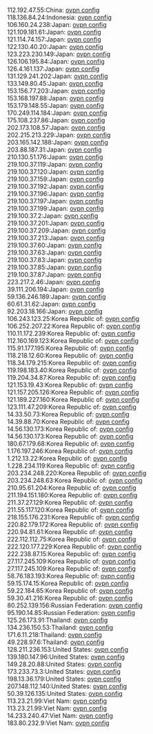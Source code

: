 112.192.47.55:China: [ovpn config](vpn/112_192_47_55.ovpn)  
118.136.84.24:Indonesia: [ovpn config](vpn/118_136_84_24.ovpn)  
106.160.24.238:Japan: [ovpn config](vpn/106_160_24_238.ovpn)  
121.109.181.61:Japan: [ovpn config](vpn/121_109_181_61.ovpn)  
121.114.74.157:Japan: [ovpn config](vpn/121_114_74_157.ovpn)  
122.130.40.20:Japan: [ovpn config](vpn/122_130_40_20.ovpn)  
123.223.230.149:Japan: [ovpn config](vpn/123_223_230_149.ovpn)  
126.106.195.84:Japan: [ovpn config](vpn/126_106_195_84.ovpn)  
126.4.161.137:Japan: [ovpn config](vpn/126_4_161_137.ovpn)  
131.129.241.202:Japan: [ovpn config](vpn/131_129_241_202.ovpn)  
133.149.80.45:Japan: [ovpn config](vpn/133_149_80_45.ovpn)  
153.156.77.203:Japan: [ovpn config](vpn/153_156_77_203.ovpn)  
153.168.197.88:Japan: [ovpn config](vpn/153_168_197_88.ovpn)  
153.179.148.55:Japan: [ovpn config](vpn/153_179_148_55.ovpn)  
170.249.114.184:Japan: [ovpn config](vpn/170_249_114_184.ovpn)  
175.108.237.86:Japan: [ovpn config](vpn/175_108_237_86.ovpn)  
202.173.108.57:Japan: [ovpn config](vpn/202_173_108_57.ovpn)  
202.215.213.229:Japan: [ovpn config](vpn/202_215_213_229.ovpn)  
203.165.142.188:Japan: [ovpn config](vpn/203_165_142_188.ovpn)  
203.88.187.31:Japan: [ovpn config](vpn/203_88_187_31.ovpn)  
210.130.51.176:Japan: [ovpn config](vpn/210_130_51_176.ovpn)  
219.100.37.119:Japan: [ovpn config](vpn/219_100_37_119.ovpn)  
219.100.37.120:Japan: [ovpn config](vpn/219_100_37_120.ovpn)  
219.100.37.159:Japan: [ovpn config](vpn/219_100_37_159.ovpn)  
219.100.37.192:Japan: [ovpn config](vpn/219_100_37_192.ovpn)  
219.100.37.196:Japan: [ovpn config](vpn/219_100_37_196.ovpn)  
219.100.37.197:Japan: [ovpn config](vpn/219_100_37_197.ovpn)  
219.100.37.199:Japan: [ovpn config](vpn/219_100_37_199.ovpn)  
219.100.37.2:Japan: [ovpn config](vpn/219_100_37_2.ovpn)  
219.100.37.201:Japan: [ovpn config](vpn/219_100_37_201.ovpn)  
219.100.37.209:Japan: [ovpn config](vpn/219_100_37_209.ovpn)  
219.100.37.213:Japan: [ovpn config](vpn/219_100_37_213.ovpn)  
219.100.37.60:Japan: [ovpn config](vpn/219_100_37_60.ovpn)  
219.100.37.63:Japan: [ovpn config](vpn/219_100_37_63.ovpn)  
219.100.37.83:Japan: [ovpn config](vpn/219_100_37_83.ovpn)  
219.100.37.85:Japan: [ovpn config](vpn/219_100_37_85.ovpn)  
219.100.37.87:Japan: [ovpn config](vpn/219_100_37_87.ovpn)  
223.217.2.46:Japan: [ovpn config](vpn/223_217_2_46.ovpn)  
39.111.206.194:Japan: [ovpn config](vpn/39_111_206_194.ovpn)  
59.136.246.189:Japan: [ovpn config](vpn/59_136_246_189.ovpn)  
60.61.31.62:Japan: [ovpn config](vpn/60_61_31_62.ovpn)  
92.203.18.166:Japan: [ovpn config](vpn/92_203_18_166.ovpn)  
106.243.123.25:Korea Republic of: [ovpn config](vpn/106_243_123_25.ovpn)  
106.252.207.22:Korea Republic of: [ovpn config](vpn/106_252_207_22.ovpn)  
110.11.172.239:Korea Republic of: [ovpn config](vpn/110_11_172_239.ovpn)  
112.160.169.123:Korea Republic of: [ovpn config](vpn/112_160_169_123.ovpn)  
115.91.177.195:Korea Republic of: [ovpn config](vpn/115_91_177_195.ovpn)  
118.218.12.60:Korea Republic of: [ovpn config](vpn/118_218_12_60.ovpn)  
118.34.179.215:Korea Republic of: [ovpn config](vpn/118_34_179_215.ovpn)  
119.198.183.40:Korea Republic of: [ovpn config](vpn/119_198_183_40.ovpn)  
119.204.34.87:Korea Republic of: [ovpn config](vpn/119_204_34_87.ovpn)  
121.153.19.43:Korea Republic of: [ovpn config](vpn/121_153_19_43.ovpn)  
121.157.205.126:Korea Republic of: [ovpn config](vpn/121_157_205_126.ovpn)  
121.189.227.160:Korea Republic of: [ovpn config](vpn/121_189_227_160.ovpn)  
123.111.47.209:Korea Republic of: [ovpn config](vpn/123_111_47_209.ovpn)  
14.33.50.73:Korea Republic of: [ovpn config](vpn/14_33_50_73.ovpn)  
14.39.88.70:Korea Republic of: [ovpn config](vpn/14_39_88_70.ovpn)  
14.56.130.173:Korea Republic of: [ovpn config](vpn/14_56_130_173.ovpn)  
14.56.130.173:Korea Republic of: [ovpn config](vpn/14_56_130_173.ovpn)  
180.67.179.68:Korea Republic of: [ovpn config](vpn/180_67_179_68.ovpn)  
1.176.197.246:Korea Republic of: [ovpn config](vpn/1_176_197_246.ovpn)  
1.212.13.22:Korea Republic of: [ovpn config](vpn/1_212_13_22.ovpn)  
1.228.234.119:Korea Republic of: [ovpn config](vpn/1_228_234_119.ovpn)  
203.234.248.220:Korea Republic of: [ovpn config](vpn/203_234_248_220.ovpn)  
203.234.248.63:Korea Republic of: [ovpn config](vpn/203_234_248_63.ovpn)  
210.95.61.204:Korea Republic of: [ovpn config](vpn/210_95_61_204.ovpn)  
211.194.151.180:Korea Republic of: [ovpn config](vpn/211_194_151_180.ovpn)  
211.37.27.129:Korea Republic of: [ovpn config](vpn/211_37_27_129.ovpn)  
211.55.117.120:Korea Republic of: [ovpn config](vpn/211_55_117_120.ovpn)  
218.155.176.231:Korea Republic of: [ovpn config](vpn/218_155_176_231.ovpn)  
220.82.179.172:Korea Republic of: [ovpn config](vpn/220_82_179_172.ovpn)  
220.94.81.61:Korea Republic of: [ovpn config](vpn/220_94_81_61.ovpn)  
222.112.112.75:Korea Republic of: [ovpn config](vpn/222_112_112_75.ovpn)  
222.120.177.229:Korea Republic of: [ovpn config](vpn/222_120_177_229.ovpn)  
222.238.87.15:Korea Republic of: [ovpn config](vpn/222_238_87_15.ovpn)  
27.117.245.109:Korea Republic of: [ovpn config](vpn/27_117_245_109.ovpn)  
27.117.245.109:Korea Republic of: [ovpn config](vpn/27_117_245_109.ovpn)  
58.76.183.193:Korea Republic of: [ovpn config](vpn/58_76_183_193.ovpn)  
59.15.174.15:Korea Republic of: [ovpn config](vpn/59_15_174_15.ovpn)  
59.22.184.65:Korea Republic of: [ovpn config](vpn/59_22_184_65.ovpn)  
59.30.41.216:Korea Republic of: [ovpn config](vpn/59_30_41_216.ovpn)  
80.252.139.156:Russian Federation: [ovpn config](vpn/80_252_139_156.ovpn)  
95.190.14.85:Russian Federation: [ovpn config](vpn/95_190_14_85.ovpn)  
125.26.173.91:Thailand: [ovpn config](vpn/125_26_173_91.ovpn)  
134.236.150.53:Thailand: [ovpn config](vpn/134_236_150_53.ovpn)  
171.6.11.218:Thailand: [ovpn config](vpn/171_6_11_218.ovpn)  
49.228.97.6:Thailand: [ovpn config](vpn/49_228_97_6.ovpn)  
128.211.236.153:United States: [ovpn config](vpn/128_211_236_153.ovpn)  
139.180.147.96:United States: [ovpn config](vpn/139_180_147_96.ovpn)  
149.28.20.88:United States: [ovpn config](vpn/149_28_20_88.ovpn)  
173.233.73.3:United States: [ovpn config](vpn/173_233_73_3.ovpn)  
198.13.36.179:United States: [ovpn config](vpn/198_13_36_179.ovpn)  
207.148.112.140:United States: [ovpn config](vpn/207_148_112_140.ovpn)  
50.39.126.135:United States: [ovpn config](vpn/50_39_126_135.ovpn)  
113.23.21.99:Viet Nam: [ovpn config](vpn/113_23_21_99.ovpn)  
113.23.21.99:Viet Nam: [ovpn config](vpn/113_23_21_99.ovpn)  
14.233.240.47:Viet Nam: [ovpn config](vpn/14_233_240_47.ovpn)  
183.80.232.9:Viet Nam: [ovpn config](vpn/183_80_232_9.ovpn)  
